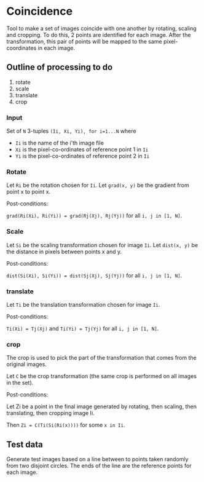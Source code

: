 # Coincidence

Tool to make a set of images coincide with one another by rotating, scaling and cropping.
To do this, 2 points are identified for each image.
After the transformation, this pair of points will be mapped to the same pixel-coordinates in each image.

## Outline of processing to do

1. rotate
2. scale
3. translate
4. crop

### Input

Set of `N` 3-tuples `(Ii, Xi, Yi), for i=1...N` where
* `Ii` is the name of the i'th image file
* `Xi` is the pixel-co-ordinates of reference point 1 in `Ii`
* `Yi` is the pixel-co-ordinates of reference point 2 in `Ii`


### Rotate

Let `Ri` be the rotation chosen for `Ii`.
Let `grad(x, y)` be the gradient from point x to point x.

Post-conditions:

`grad(Ri(Xi), Ri(Yi)) = grad(Rj(Xj), Rj(Yj))` for all `i, j in [1, N]`.

### Scale

Let `Si` be the scaling transformation chosen for image `Ii`.
Let `dist(x, y)` be the distance in pixels between points x and y.

Post-conditions:

`dist(Si(Xi), Si(Yi)) = dist(Sj(Xj), Sj(Yj))` for all `i, j in [1, N]`.

### translate

Let `Ti` be the translation transformation chosen for image `Ii`.

Post-conditions:

`Ti(Xi) = Tj(Xj)` and `Ti(Yi) = Tj(Yj)` for all `i, j in [1, N]`.


### crop

The crop is used to pick the part of the transformation that comes from the original images.

Let `C` be the crop transformation (the same crop is performed on all images in the set).

Post-conditions:

Let Zi be a point in the final image generated by rotating, then scaling, then translating, then cropping image Ii.

Then `Zi = C(Ti(Si(Ri(x))))` for some `x in Ii`.

## Test data

Generate test images based on a line between to points taken randomly from two disjoint circles.
The ends of the line are the reference points for each image.




